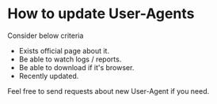 # How to update User-Agents

Consider below criteria

* Exists official page about it.
* Be able to watch logs / reports.
* Be able to download if it's browser.
* Recently updated.

Feel free to send requests about new User-Agent if you need. 

